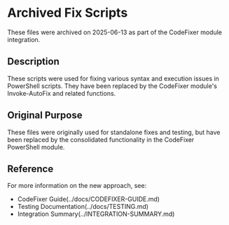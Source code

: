 # Archived Fix Scripts

These files were archived on 2025-06-13 as part of the CodeFixer module integration.

## Description
These scripts were used for fixing various syntax and execution issues in PowerShell scripts. They have been replaced by the CodeFixer module's Invoke-AutoFix and related functions.

## Original Purpose
These files were originally used for standalone fixes and testing, but have been replaced by the consolidated functionality in the CodeFixer PowerShell module.

## Reference
For more information on the new approach, see:
- CodeFixer Guide(../docs/CODEFIXER-GUIDE.md)
- Testing Documentation(../docs/TESTING.md)
- Integration Summary(../INTEGRATION-SUMMARY.md)
